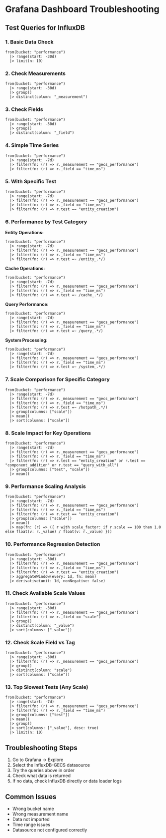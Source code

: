 # Grafana Dashboard Troubleshooting

## Test Queries for InfluxDB

### 1. Basic Data Check

```flux
from(bucket: "performance")
  |> range(start: -30d)
  |> limit(n: 10)
```

### 2. Check Measurements

```flux
from(bucket: "performance")
  |> range(start: -30d)
  |> group()
  |> distinct(column: "_measurement")
```

### 3. Check Fields

```flux
from(bucket: "performance")
  |> range(start: -30d)
  |> group()
  |> distinct(column: "_field")
```

### 4. Simple Time Series

```flux
from(bucket: "performance")
  |> range(start: -7d)
  |> filter(fn: (r) => r._measurement == "gecs_performance")
  |> filter(fn: (r) => r._field == "time_ms")
```

### 5. With Specific Test

```flux
from(bucket: "performance")
  |> range(start: -7d)
  |> filter(fn: (r) => r._measurement == "gecs_performance")
  |> filter(fn: (r) => r._field == "time_ms")
  |> filter(fn: (r) => r.test == "entity_creation")
```

### 6. Performance by Test Category

**Entity Operations:**

```flux
from(bucket: "performance")
  |> range(start: -7d)
  |> filter(fn: (r) => r._measurement == "gecs_performance")
  |> filter(fn: (r) => r._field == "time_ms")
  |> filter(fn: (r) => r.test =~ /entity_.*/)
```

**Cache Operations:**

```flux
from(bucket: "performance")
  |> range(start: -7d)
  |> filter(fn: (r) => r._measurement == "gecs_performance")
  |> filter(fn: (r) => r._field == "time_ms")
  |> filter(fn: (r) => r.test =~ /cache_.*/)
```

**Query Performance:**

```flux
from(bucket: "performance")
  |> range(start: -7d)
  |> filter(fn: (r) => r._measurement == "gecs_performance")
  |> filter(fn: (r) => r._field == "time_ms")
  |> filter(fn: (r) => r.test =~ /query_.*/)
```

**System Processing:**

```flux
from(bucket: "performance")
  |> range(start: -7d)
  |> filter(fn: (r) => r._measurement == "gecs_performance")
  |> filter(fn: (r) => r._field == "time_ms")
  |> filter(fn: (r) => r.test =~ /system_.*/)
```

### 7. Scale Comparison for Specific Category

```flux
from(bucket: "performance")
  |> range(start: -7d)
  |> filter(fn: (r) => r._measurement == "gecs_performance")
  |> filter(fn: (r) => r._field == "time_ms")
  |> filter(fn: (r) => r.test =~ /hotpath_.*/)
  |> group(columns: ["scale"])
  |> mean()
  |> sort(columns: ["scale"])
```

### 8. Scale Impact for Key Operations

```flux
from(bucket: "performance")
  |> range(start: -7d)
  |> filter(fn: (r) => r._measurement == "gecs_performance")
  |> filter(fn: (r) => r._field == "time_ms")
  |> filter(fn: (r) => r.test == "entity_creation" or r.test == "component_addition" or r.test == "query_with_all")
  |> group(columns: ["test", "scale"])
  |> mean()
```

### 9. Performance Scaling Analysis

```flux
from(bucket: "performance")
  |> range(start: -7d)
  |> filter(fn: (r) => r._measurement == "gecs_performance")
  |> filter(fn: (r) => r._field == "time_ms")
  |> filter(fn: (r) => r.test == "entity_creation")
  |> group(columns: ["scale"])
  |> mean()
  |> map(fn: (r) => ({ r with scale_factor: if r.scale == 100 then 1.0 else float(v: r._value) / float(v: r._value) }))
```

### 10. Performance Regression Detection

```flux
from(bucket: "performance")
  |> range(start: -30d)
  |> filter(fn: (r) => r._measurement == "gecs_performance")
  |> filter(fn: (r) => r._field == "time_ms")
  |> filter(fn: (r) => r.test == "entity_creation")
  |> aggregateWindow(every: 1d, fn: mean)
  |> derivative(unit: 1d, nonNegative: false)
```

### 11. Check Available Scale Values

```flux
from(bucket: "performance")
  |> range(start: -30d)
  |> filter(fn: (r) => r._measurement == "gecs_performance")
  |> filter(fn: (r) => r._field == "scale")
  |> group()
  |> distinct(column: "_value")
  |> sort(columns: ["_value"])
```

### 12. Check Scale Field vs Tag

```flux
from(bucket: "performance")
  |> range(start: -30d)
  |> filter(fn: (r) => r._measurement == "gecs_performance")
  |> group()
  |> distinct(column: "scale")
  |> sort(columns: ["scale"])
```

### 13. Top Slowest Tests (Any Scale)

```flux
from(bucket: "performance")
  |> range(start: -7d)
  |> filter(fn: (r) => r._measurement == "gecs_performance")
  |> filter(fn: (r) => r._field == "time_ms")
  |> group(columns: ["test"])
  |> mean()
  |> group()
  |> sort(columns: ["_value"], desc: true)
  |> limit(n: 10)
```

## Troubleshooting Steps

1. Go to Grafana → Explore
2. Select the InfluxDB-GECS datasource
3. Try the queries above in order
4. Check what data is returned
5. If no data, check InfluxDB directly or data loader logs

## Common Issues

- Wrong bucket name
- Wrong measurement name
- Data not imported
- Time range issues
- Datasource not configured correctly
